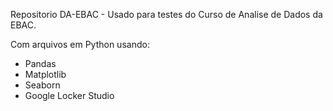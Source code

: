
Repositorio DA-EBAC - Usado para testes do Curso de Analise de Dados da EBAC.

Com arquivos em Python usando:

*   Pandas
*   Matplotlib
*   Seaborn
*   Google Locker Studio
